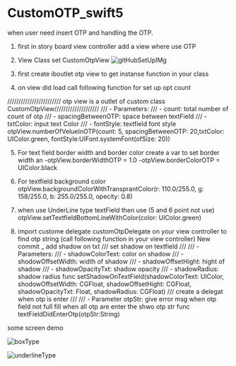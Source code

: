 # CustomOTP_swift5
when user need insert OTP and handling the OTP.


1. first in story board view controller add a view where use OTP

2. View Class set CustomOtpView 
![gitHubSetUpIMg](https://user-images.githubusercontent.com/23329039/63775225-862e3600-c8fc-11e9-9aa2-480bd8da65ca.png)

3. first create iboutlet otp view to get instanse function in your class

4. on view did load call following function for set up opt count 


//////////////////////// otp view is a outlet of custom class CustomOtpView////////////////////
/// - Parameters:
///   - count: total number of count of otp
///   - spacingBetweenOTP: space between textField
///   - txtColor: input text Color
///   - fontStyle: textfield font style
otpView.numberOfVelueInOTP(count: 5, spacingBetweenOTP: 20,txtColor: UIColor.green, fontStyle:UIFont.systemFont(ofSize: 20))

5. For text field border width and border color create a var to set border width an
-otpView.borderWidthOTP = 1.0
-otpView.borderColorOTP = UIColor.black


6. For textfield background color 
otpView.backgroundColorWithTransprantColor(r: 110.0/255.0, g: 158/255.0, b: 255.0/255.0, opecity: 0.8)

7. when use UnderLine type textField then use (5 and 6 point not use)
otpView.setTextfieldBottomLineWithColor(color: UIColor.green)

8. import custome delegate customOtpDelegate on your view controller to find otp string (call following function in your view controller)
New commit _ add shadow on txt
/// set shadow on textfield
///
/// - Parameters:
///   - shadowColorText: color on shadow
///   - shodowOffsetWidth: width of shadow
///   - shadowOffsetHight: hight of shadow
///   - shadowOpacityTxt: shadow opacity
///   - shadowRadius: shadow radius
func setShadowOnTextField(shadowColorText: UIColor, shodowOffsetWidth: CGFloat, shadowOffsetHight: CGFloat, shadowOpacityTxt: Float, shadowRadius: CGFloat)
/// create a delegat when otp is enter
///
/// - Parameter otpStr: give error msg when otp field not full fill when all otp are enter the shwo otp str
func textFieldDidEnterOtp(otpStr:String)

some screen demo

![boxType](https://user-images.githubusercontent.com/23329039/63853266-e0d89800-c9b7-11e9-9e15-1b3829f42166.gif)

![underlineType](https://user-images.githubusercontent.com/23329039/63853338-0bc2ec00-c9b8-11e9-912f-8b0a98d62f2a.gif)
